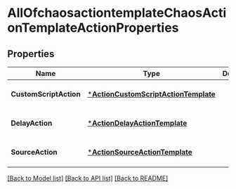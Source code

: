 # AllOfchaosactiontemplateChaosActionTemplateActionProperties

## Properties
Name | Type | Description | Notes
------------ | ------------- | ------------- | -------------
**CustomScriptAction** | [***ActionCustomScriptActionTemplate**](action.CustomScriptActionTemplate.md) |  | [optional] [default to null]
**DelayAction** | [***ActionDelayActionTemplate**](action.DelayActionTemplate.md) |  | [optional] [default to null]
**SourceAction** | [***ActionSourceActionTemplate**](action.SourceActionTemplate.md) |  | [optional] [default to null]

[[Back to Model list]](../README.md#documentation-for-models) [[Back to API list]](../README.md#documentation-for-api-endpoints) [[Back to README]](../README.md)

